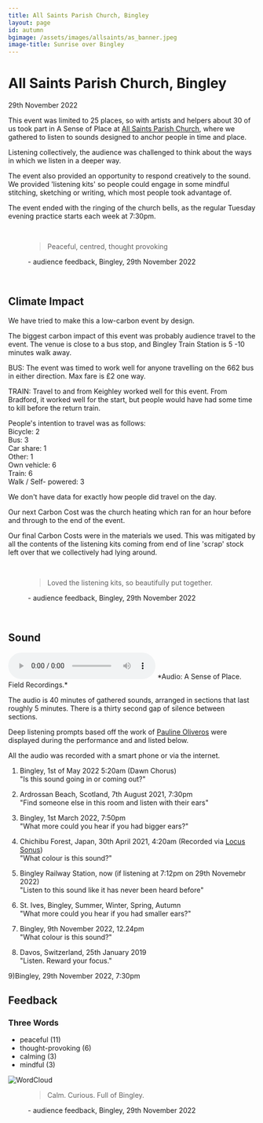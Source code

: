 ```yaml
---
title: All Saints Parish Church, Bingley
layout: page
id: autumn
bgimage: /assets/images/allsaints/as_banner.jpeg
image-title: Sunrise over Bingley
---
```

# All Saints Parish Church, Bingley
29th November 2022

This event was limited to 25 places, so with artists and helpers about 30 of us took part in A Sense of Place at [All Saints Parish Church](https://www.allsaintsbingley.org.uk/), where we gathered to listen to sounds designed to anchor people in time and place. 

Listening collectively, the audience was challenged to think about the ways in which we listen in a deeper way.

The event also provided an opportunity to respond creatively to the sound. We provided 'listening kits' so people could engage in some mindful stitching, sketching or writing, which most people took advantage of.

The event ended with the ringing of the church bells, as the regular Tuesday evening practice starts each week at 7:30pm. 

<br/>
<figure>
    <blockquote >
        <p><i class="fa-solid fa-quote-left fa-pull-left" aria-hidden="true"></i>Peaceful, centred, thought provoking<i class="fa-solid fa-quote-right fa-pull-right" aria-hidden="true"></i></p>
    </blockquote>
    <figcaption> - audience feedback, Bingley, 29th November 2022</figcaption>
</figure>
<br/> 

## Climate Impact

We have tried to make this a low-carbon event by design.

The biggest carbon impact of this event was probably audience travel to the event. The venue is close to a bus stop, and Bingley Train Station is 5 -10 minutes walk away.

BUS: The event was timed to work well for anyone travelling on the 662 bus in either direction. Max fare is £2 one way.

TRAIN: Travel to and from Keighley worked well for this event. From Bradford, it worked well for the start, but people would have had some time to kill before the return train.

People's intention to travel was as follows:<br/>
Bicycle: 2<br/>
Bus: 3<br/>
Car share: 1<br/>
Other: 1<br/>
Own vehicle: 6<br/>
Train: 6<br/>
Walk / Self- powered: 3<br/>

We don't have data for exactly how people did travel on the day.

Our next Carbon Cost was the church heating which ran for an hour before and through to the end of the event.

Our final Carbon Costs were in the materials we used. This was mitigated by all the contents of the listening kits coming from end of line 'scrap' stock left over that we collectively had lying around.

<br/>
<figure>
    <blockquote >
        <p><i class="fa-solid fa-quote-left fa-pull-left" aria-hidden="true"></i>Loved the listening kits, so beautifully put together.<i class="fa-solid fa-quote-right fa-pull-right" aria-hidden="true"></i></p>
    </blockquote>
    <figcaption> - audience feedback, Bingley, 29th November 2022</figcaption>
</figure>
<br/>

<!--### Map of where people came from

Notes: One marker from near Chorley is not shown. Map is a mixture of postcodes taken on the day and in pre-registration

<img src="{{ site.baseurl}}/assets/images" alt="map of attendees" />-->

## Sound

<audio controls>
    <source src="{{ site.url }}/assets/audio/AllSaints_ASenseOfPlace_2022-11-29_final.ogg" type="audio/ogg">
    <source src="{{ site.url }}/assets/audio/AllSaints_ASenseOfPlace_2022-11-29_final.mp3" type="audio/mpeg">
Your browser does not support the audio element.
</audio>
*Audio: A Sense of Place. Field Recordings.*

The audio is 40 minutes of gathered sounds, arranged in sections that last roughly 5 minutes. There is a thirty second gap of silence between sections.

Deep listening prompts based off the work of [Pauline Oliveros]( https://en.wikipedia.org/wiki/Pauline_Oliveros) were displayed during the performance and and listed below.

All the audio was recorded with a smart phone or via the internet.

1) Bingley, 1st of May 2022 5:20am (Dawn Chorus)<br/>
"Is this sound going in or coming out?"

2) Ardrossan Beach, Scotland, 7th August 2021, 7:30pm<br/>
"Find someone else in this room and listen with their ears"

3) Bingley, 1st March 2022, 7:50pm<br/>
"What more could you hear if you had bigger ears?"

4) Chichibu Forest, Japan, 30th April 2021, 4:20am (Recorded via [Locus Sonus](http://locusonus.org/soundmap/051/))<br/>
"What colour is this sound?"

5) Bingley Railway Station, now (if listening at 7:12pm on 29th Novemebr 2022)<br/>
"Listen to this sound like it has never been heard before"

6) St. Ives, Bingley, Summer, Winter, Spring, Autumn<br/>
"What more could you hear if you had smaller ears?"

7) Bingley, 9th November 2022, 12.24pm<br/>
"What colour is this sound?"

8) Davos, Switzerland, 25th January 2019<br/>
"Listen. Reward your focus."

9)Bingley, 29th November 2022, 7:30pm 

## Feedback

### Three Words

* peaceful (11)
* thought-provoking (6)
* calming (3)
* mindful (3)

<img src="{{ site.baseurl}}/assets/images/allsaints/wordcloud.jpg" alt="WordCloud" />

<br/>
<figure>
    <blockquote >
        <p><i class="fa-solid fa-quote-left fa-pull-left" aria-hidden="true"></i>Calm. Curious. Full of Bingley.<i class="fa-solid fa-quote-right fa-pull-right" aria-hidden="true"></i></p>
    </blockquote>
    <figcaption> - audience feedback, Bingley, 29th November 2022</figcaption>
</figure>
<br/>

<!-- Gallery -->
<!--<div class="row">
  <div class="col-lg-4 col-md-12 mb-4 mb-lg-0">
    <img
      src="{{ site.baseurl}}/assets/images/ASOP_AltarRock_Sept2022_5.jpg"
      class="w-100 shadow-1-strong rounded mb-4"
      alt="Boat on Calm Water"
    />

    <img
      src="{{ site.baseurl}}/assets/images/ASOP_AltarRock_Sept2022_2.jpg"
      class="w-100 shadow-1-strong rounded mb-4"
      alt="Wintry Mountain Landscape"
    />

    <img
      src="{{ site.baseurl}}/assets/images/ASOP_AltarRock_Sept2022_1.jpg"
      class="w-100 shadow-1-strong rounded mb-4"
      alt="Waves at Sea"
    />
  </div>

  <div class="col-lg-4 mb-4 mb-lg-0">
    <img
      src="{{ site.baseurl}}/assets/images/ASOP_AltarRock_Sept2022_12.jpg"
      class="w-100 shadow-1-strong rounded mb-4"
      alt="Mountains in the Clouds"
    />

    <img
      src="{{ site.baseurl}}/assets/images/ASOP_AltarRock_Sept2022_9.jpg"
      class="w-100 shadow-1-strong rounded mb-4"
      alt="Boat on Calm Water"
    />

    <img
      src="{{ site.baseurl}}/assets/images/ASOP_AltarRock_Sept2022_6.jpg"
      class="w-100 shadow-1-strong rounded mb-4"
      alt="Yosemite National Park"
    />
  </div>

  <div class="col-lg-4 mb-4 mb-lg-0">
    <img
      src="{{ site.baseurl}}/assets/images/ASOP_AltarRock_Sept2022_14.jpg"
      class="w-100 shadow-1-strong rounded mb-4"
      alt="Waves at Sea"
    />

    <img
      src="{{ site.baseurl}}/assets/images/ASOP_AltarRock_Sept2022_15.jpg"
      class="w-100 shadow-1-strong rounded mb-4"
      alt="Yosemite National Park"
    />
    
    <img
      src="{{ site.baseurl}}/assets/images/ASOP_AltarRock_Sept2022_4.jpg"
      class="w-100 shadow-1-strong rounded mb-4"
      alt ="Yosemite National Park"
    />
  </div> 
</div>--> 
<!-- Gallery -->
